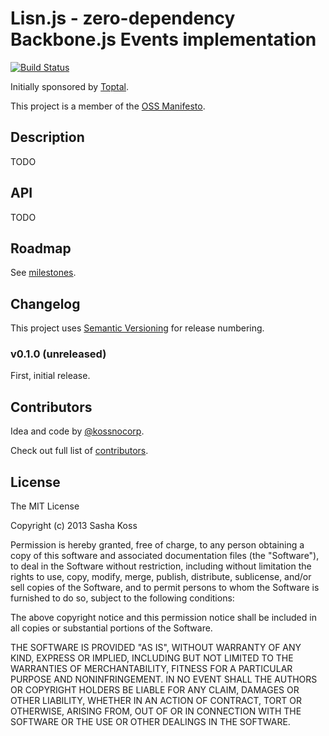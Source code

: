 # Lisn.js - zero-dependency Backbone.js Events implementation

[![Build Status](https://secure.travis-ci.org/kossnocorp/lisn.png?branch=master)](http://travis-ci.org/kossnocorp/lisn)

Initially sponsored by [Toptal](http://toptal.com/).

This project is a member of the [OSS Manifesto](http://ossmanifesto.org/).

## Description

TODO

## API

TODO

## Roadmap

See [milestones](https://github.com/kossnocorp/lisn/issues/milestones).

## Changelog

This project uses [Semantic Versioning](http://semver.org/) for release numbering.

### v0.1.0 (unreleased)

First, initial release.

## Contributors

Idea and code by [@kossnocorp](http://koss.nocorp.me/).

Check out full list of [contributors](https://github.com/kossnocorp/lisn/contributors).

## License

The MIT License

Copyright (c) 2013 Sasha Koss

Permission is hereby granted, free of charge, to any person obtaining a copy of this software and associated documentation files (the "Software"), to deal in the Software without restriction, including without limitation the rights to use, copy, modify, merge, publish, distribute, sublicense, and/or sell copies of the Software, and to permit persons to whom the Software is furnished to do so, subject to the following conditions:

The above copyright notice and this permission notice shall be included in all copies or substantial portions of the Software.

THE SOFTWARE IS PROVIDED "AS IS", WITHOUT WARRANTY OF ANY KIND, EXPRESS OR IMPLIED, INCLUDING BUT NOT LIMITED TO THE WARRANTIES OF MERCHANTABILITY, FITNESS FOR A PARTICULAR PURPOSE AND NONINFRINGEMENT. IN NO EVENT SHALL THE AUTHORS OR COPYRIGHT HOLDERS BE LIABLE FOR ANY CLAIM, DAMAGES OR OTHER LIABILITY, WHETHER IN AN ACTION OF CONTRACT, TORT OR OTHERWISE, ARISING FROM, OUT OF OR IN CONNECTION WITH THE SOFTWARE OR THE USE OR OTHER DEALINGS IN THE SOFTWARE.
